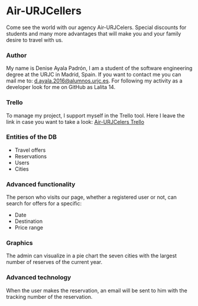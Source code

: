 # Air-URJCellers
Come see the world with our agency Air-URJCelers. Special discounts for students and many more advantages that will make you and your family desire to travel with us.

### Author
My name is Denise Ayala Padrón, I am a student of the software engineering degree at the URJC in Madrid, Spain. If you want to contact me you can mail me to: d.ayala.2016@alumnos.urjc.es. For following my activity as a developer look for me on GitHub as Lalita 14.

### Trello
To manage my project, I support myself in the Trello tool. Here I leave the link in case you want to take a look: [Air-URJCelers Trello](https://trello.com/b/OU6NyUcA/air-urjcelers "Air-URJCelers Trello")

### Entities of the DB
* Travel offers
* Reservations
* Users
* Cities

### Advanced functionality
The person who visits our page, whether a registered user or not, can search for offers for a specific:
* Date
* Destination
* Price range

### Graphics
The admin can visualize in a pie chart the seven cities with the largest number of reserves of the current year.

### Advanced technology
When the user makes the reservation, an email will be sent to him with the tracking number of the reservation.